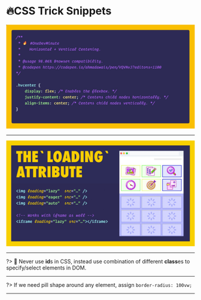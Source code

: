 # 🔥CSS Trick Snippets

<img alt="css trick" src="/tricks/flex_center.jfif" width="700px"/>

---

<img alt="css trick" src="/tricks/loading_lazy.jfif" width="700px"/>

---

?> 🚀 Never use **id**s in CSS, instead use combination of different **class**es to specify/select elements in DOM.

---

?> If we need pill shape around any element, assign `border-radius: 100vw;`

---
